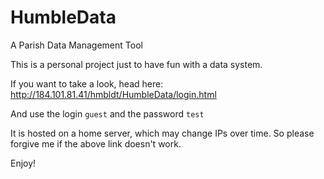 # HumbleData
A Parish Data Management Tool

This is a personal project just to have fun with a data system.

If you want to take a look, head here: http://184.101.81.41/hmbldt/HumbleData/login.html

And use the login `guest` and the password `test` 

It is hosted on a home server, which may change IPs over time. So please forgive me if the above link doesn't work.

Enjoy!
